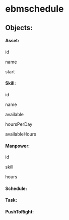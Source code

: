 ebmschedule
===========

Objects:
--------

#### Asset:
id

name

start

#### Skill:
id

name

available

hoursPerDay

availableHours

#### Manpower:
id

skill

hours

#### Schedule:

#### Task:

#### PushToRight: